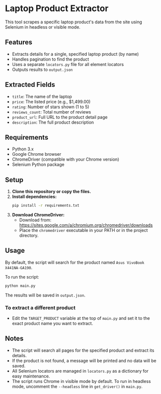# Laptop Product Extractor

This tool scrapes a specific laptop product's data from the site using Selenium in headless or visible mode.

## Features

- Extracts details for a single, specified laptop product (by name)
- Handles pagination to find the product
- Uses a separate `locators.py` file for all element locators
- Outputs results to `output.json`

## Extracted Fields

- `title`: The name of the laptop
- `price`: The listed price (e.g., $1,499.00)
- `rating`: Number of stars shown (1 to 5)
- `reviews_count`: Total number of reviews
- `product_url`: Full URL to the product detail page
- `description`: The full product description

## Requirements
- Python 3.x
- Google Chrome browser
- ChromeDriver (compatible with your Chrome version)
- Selenium Python package

## Setup
1. **Clone this repository or copy the files.**
2. **Install dependencies:**
   ```bash
   pip install -r requirements.txt
   ```
3. **Download ChromeDriver:**
   - Download from: https://sites.google.com/a/chromium.org/chromedriver/downloads
   - Place the `chromedriver` executable in your PATH or in the project directory.

## Usage
By default, the script will search for the product named `Asus VivoBook X441NA-GA190`.

To run the script:
```bash
python main.py
```

The results will be saved in `output.json`.

### To extract a different product
- Edit the `TARGET_PRODUCT` variable at the top of `main.py` and set it to the exact product name you want to extract.

## Notes
- The script will search all pages for the specified product and extract its details.
- If the product is not found, a message will be printed and no data will be saved.
- All Selenium locators are managed in `locators.py` as a dictionary for easy maintenance.
- The script runs Chrome in visible mode by default. To run in headless mode, uncomment the `--headless` line in `get_driver()` in `main.py`. 